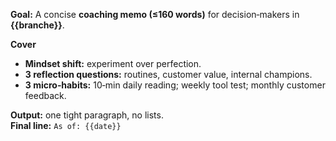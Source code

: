 <!-- File: prompts/coach_en.md -->
**Goal:** A concise **coaching memo (≤160 words)** for decision‑makers in **{{branche}}**.

**Cover**
- **Mindset shift:** experiment over perfection.
- **3 reflection questions:** routines, customer value, internal champions.
- **3 micro‑habits:** 10‑min daily reading; weekly tool test; monthly customer feedback.

**Output:** one tight paragraph, no lists.  
**Final line:** `As of: {{date}}`
